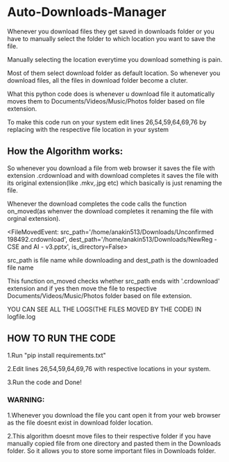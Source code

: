 # Auto-Downloads-Manager

Whenever you download files they get saved in downloads folder or you have to manually select the folder to which location you want to save the file.

Manually selecting the location everytime you download something is pain. 

Most of them select download folder as default location. So whenever you download files, all the files in download folder become a cluter.

What this python code does is whenever u download file it automatically moves them to Documents/Videos/Music/Photos folder based on file extension.

To make this code run on your system edit lines 26,54,59,64,69,76 by replacing with the respective file location in your system

## How the Algorithm works:
So whenever you download a file from web browser it saves the file with extension .crdownload and with download completes it saves the file with its original extension(like .mkv,.jpg etc) which basically is just renaming the file.

Whenever the download completes the code calls the function on_moved(as whenver the download completes it renaming the file with orginal extension).

<FileMovedEvent: src_path='/home/anakin513/Downloads/Unconfirmed 198492.crdownload', dest_path='/home/anakin513/Downloads/NewReg - CSE and AI - v3.pptx', is_directory=False>

src_path is file name while downloading and dest_path is the downloaded file name

This function on_moved checks whether src_path ends with '.crdownload' extension and if yes then move the file to respective Documents/Videos/Music/Photos folder based on file extension. 

YOU CAN SEE ALL THE LOGS(THE FILES MOVED BY THE CODE) IN logfile.log

## HOW TO RUN THE CODE 
1.Run "pip install requirements.txt"

2.Edit lines 26,54,59,64,69,76 with respective locations in your system.

3.Run the code and Done!

### WARNING:
1.Whenever you download the file you cant open it from your web browser as the file doesnt exist in download folder location.

2.This algorithm doesnt move files to their respective folder if you have manually copied file from one directory and pasted them in the Downloads folder. So it allows you to store some important files in Downloads folder.  
